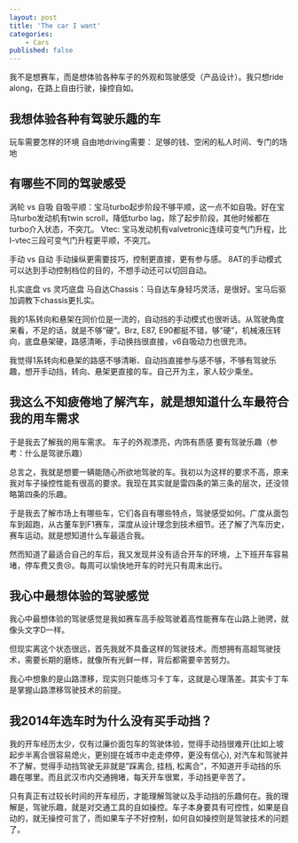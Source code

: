 ```yaml
---
layout: post
title: 'The car I want'
categories:
    - Cars
published: false
---
```


我不是想赛车，而是想体验各种车子的外观和驾驶感受（产品设计）。我只想ride along，在路上自由行驶，操控自如。

## 我想体验各种有驾驶乐趣的车

玩车需要怎样的环境
自由地driving需要：
足够的钱、空闲的私人时间、专门的场地

## 有哪些不同的驾驶感受
涡轮 vs 自吸
自吸平顺：宝马turbo起步阶段不够平顺，这一点不如自吸。好在宝马turbo发动机有twin scroll，降低turbo lag，除了起步阶段，其他时候都在turbo介入状态，不突兀。
Vtec: 宝马发动机有valvetronic连续可变气门升程，比I-vtec三段可变气门升程更平顺，不突兀。

手动 vs 自动
手动操纵更需要技巧，控制更直接，更有参与感。
8AT的手动模式可以达到手动控制档位的目的，不想手动还可以切回自动。

扎实底盘 vs 灵巧底盘
马自达Chassis：马自达车身轻巧灵活，是很好。宝马后驱加调教下chassis更扎实。

我的1系转向和悬架在同价位是一流的，自动挡的手动模式也很听话。从驾驶角度来看，不足的话，就是不够“硬”。Brz, E87, E90都挺不错，够“硬”，机械液压转向，底盘悬架硬，路感清晰，手动换挡很直接，v6自吸动力也很充沛。

我觉得1系转向和悬架的路感不够清晰、自动挡直接参与感不够，不够有驾驶乐趣，想开手动挡，转向、悬架更直接的车。自己开为主，家人较少乘坐。

## 我这么不知疲倦地了解汽车，就是想知道什么车最符合我的用车需求

于是我去了解我的用车需求。
车子的外观漂亮，内饰有质感
要有驾驶乐趣（参考：什么是驾驶乐趣）

总言之，我就是想要一辆能随心所欲地驾驶的车。我初以为这样的要求不高，原来我对车子操控性能有很高的要求。我现在其实就是雷四条的第三条的层次，还没领略第四条的乐趣。

于是我去了解市场上有哪些车，它们各自有哪些特点，驾驶感受如何。广度从面包车到超跑，从古董车到F1赛车，深度从设计理念到技术细节。还了解了汽车历史，赛车运动。就是想知道什么车最适合我。

然而知道了最适合自己的车后，我又发现并没有适合开车的环境，上下班开车容易堵，停车费又贵😢。每周可以愉快地开车的时光只有周末出行。


## 我心中最想体验的驾驶感觉

我心中最想体验的驾驶感觉是我如赛车高手般驾驶着高性能赛车在山路上驰骋，就像头文字D一样。

但现实离这个状态很远，首先我就不具备这样的驾驶技术。而想拥有高超驾驶技术，需要长期的磨练，就像所有光鲜一样，背后都需要辛苦努力。

我心中想象的是山路漂移，现实则只能练习卡丁车，这就是心理落差。其实卡丁车是掌握山路漂移驾驶技术的前提。

## 我2014年选车时为什么没有买手动挡？

我的开车经历太少，仅有过廉价面包车的驾驶体验，觉得手动挡很难开(比如上坡起步半离合很容易熄火，更别提在城市中走走停停，更没有信心), 对汽车和驾驶并不了解，觉得手动挡驾驶无非就是”踩离合, 挂档, 松离合”，不知道开手动挡的乐趣在哪里。而且武汉市内交通拥堵，每天开车很累，手动挡更辛苦了。

只有真正有过较长时间的开车经历，才能理解驾驶以及手动挡的乐趣何在。我的理解是，驾驶乐趣，就是对交通工具的自如操控。车子本身要具有可控性，如果是自动的，就无操控可言了，而如果车子不好控制，如何自如操控则是驾驶技术的问题了。

